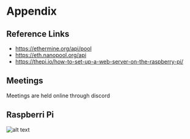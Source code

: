 # Appendix    

## Reference Links    
* https://ethermine.org/api/pool    
* https://eth.nanopool.org/api
* https://thepi.io/how-to-set-up-a-web-server-on-the-raspberry-pi/

    
## Meetings    
Meetings are held online through discord    

## Raspberri Pi    
![alt text](https://github.com/Howarat/Senior-Design-Project/blob/main/Raspberry%20Pi.jpg)
